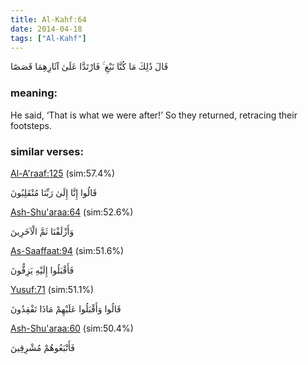 ```yaml
---
title: Al-Kahf:64
date: 2014-04-18
tags: ["Al-Kahf"]
---
```

قَالَ ذَٰلِكَ مَا كُنَّا نَبْغِ ۚ فَارْتَدَّا عَلَىٰ آثَارِهِمَا قَصَصًا
### meaning: 
He said, ‘That is what we were after!’ So they returned, retracing their footsteps.
### similar verses: 

[Al-A'raaf:125](/7/125) (sim:57.4%)

قَالُوا إِنَّا إِلَىٰ رَبِّنَا مُنْقَلِبُونَ

[Ash-Shu'araa:64](/26/64) (sim:52.6%)

وَأَزْلَفْنَا ثَمَّ الْآخَرِينَ

[As-Saaffaat:94](/37/94) (sim:51.6%)

فَأَقْبَلُوا إِلَيْهِ يَزِفُّونَ

[Yusuf:71](/12/71) (sim:51.1%)

قَالُوا وَأَقْبَلُوا عَلَيْهِمْ مَاذَا تَفْقِدُونَ

[Ash-Shu'araa:60](/26/60) (sim:50.4%)

فَأَتْبَعُوهُمْ مُشْرِقِينَ

